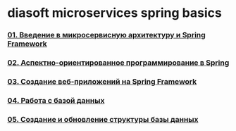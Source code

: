 # diasoft microservices spring basics


### [01. Введение в микросервисную архитектуру и Spring Framework](/docs/App01.md)

### [02. Аспектно-ориентированное программирование в Spring](/docs/App02.md)
### [03. Создание веб-приложений на Spring Framework](/docs/App03.md)

### [04. Работа с базой данных](/docs/App04.md)

### [05. Создание и обновление структуры базы данных](/docs/App05.md)